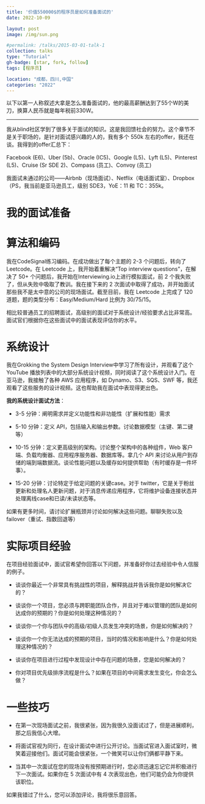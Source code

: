 ```yaml
---
title: '价值550000$的程序员是如何准备面试的'
date: 2022-10-09

layout: post
image: /img/sun.png

#permalink: /talks/2015-03-01-talk-1
collection: talks
type: "Tutorial"
gh-badge: [star, fork, follow]
tags: [程序员]

location: "成都，四川,中国"
categories: "2022"
---
```


以下以第一人称叙述大拿是怎么准备面试的，他的最高薪酬达到了55个W的美刀，换算人民币就是每年税前330W。

----------------------------------------------------------------------

我从blind社区学到了很多关于面试的知识。这是我回馈社会的努力。这个章节不是关于职场的，是针对面试感兴趣的人的，我有多个 550k 左右的offer，我还在谈。我得到的offer汇总下：

 Facebook (E6)、Uber (5b)、Oracle (IC5)、Google (L5)、Lyft (L5)、Pinterest (L5)、Cruise (Sr SDE 2)、Compass (员工)、Convoy (员工)

我面试未通过的公司——Airbnb（现场面试）、Netflix（电话面试室）、Dropbox（PS，我当前是亚马逊员工，级别 SDE3，YoE：11 和 TC：355k。

我的面试准备
=====

算法和编码
======

我在CodeSignal练习编码。在成功做出了每个主题的 2-3 个问题后，转向了 Leetcode。在 Leetcode 上，我开始着重解决“Top interview questions”，在解决了 50+ 个问题后，我开始在Interviewing.io上进行模拟面试，前 2 个我失败了，但从失败中吸取了教训。我在接下来的 2 次面试中取得了成功，并开始面试那些我不是太中意的公司的现场面试。截至目前，我在 Leetcode 上完成了 120 道题，题的类型分布：Easy/Medium/Hard 比例为 30/75/15。

相比较普通员工的招聘面试，高级别的面试对于系统设计/经验要求占比非常高。面试官们根据你在这些面试中的面试表现评估你的水平。

系统设计
======

我在Grokking the System Design Interview中学习了所有设计，并观看了这个 YouTube 播放列表中的大部分系统设计视频，同时阅读了这个系统设计入门。在亚马逊，我接触了各种 AWS 应用程序，如 Dynamo、S3、SQS、SWF 等，我还观看了这些服务的设计视频。这也帮助我在面试中表现得更出色。

**我的系统设计面试方法**：

* 3-5 分钟：阐明需求并定义功能性和非功能性（扩展和性能）需求

* 5-10 分钟：定义 API，包括输入和输出参数。讨论数据模型（主键、第二键等）

* 10-15 分钟：定义更高级别的架构。讨论整个架构中的各种组件，Web 客户端、负载均衡器、应用程序服务器、数据库等。拿几个 API 来讨论从用户到存储的端到端数据流。谈论性能问题以及缓存如何提供帮助（有时缓存是一件坏事）。

* 15-20 分钟：讨论特定于给定问题的关键case。对于 twitter，它是关于粉丝更新和处理名人更新问题，对于消息传递应用程序，它将维护设备连接状态并处理离线case和已读/未读状态等。

如果有更多时间，请讨论扩展瓶颈并讨论如何解决这些问题。聊聊失败以及failover（重试、指数回退等）

实际项目经验
======

在项目经验面试中，面试官希望你回答以下问题，并准备好你过去经验中令人信服的例子。

* 谈谈你最近一个非常具有挑战性的项目，解释挑战并告诉我你是如何解决它的？

* 谈谈你一个项目，您必须与跨职能团队合作，并且对于难以管理的团队是如何达成你的预期的？你是如何处理这种情况的？

* 谈谈你一个你与团队中的高级/初级人员发生冲突的场景，你是如何解决的？

* 谈谈你一个你无法达成的预期的项目，当时的情况和影响是什么？你是如何处理这种情况的？

* 谈谈你在项目进行过程中发现设计中存在问题的场景，您是如何解决的？

* 你对项目优先级排序流程是什么？如果在项目的中间需求发生变化，你会怎么做？

一些技巧
======

* 在第一次现场面试之前，我很紧张，因为我很久没面试过了，但是进展顺利，那之后我信心大增。

* 将面试官视为同行，在设计面试中进行公开讨论。当面试官进入面试室时，微笑着迎接他们。面试可能会很紧张，一个微笑可以让你们俩都平静下来。

* 当其中一次面试在您的现场没有按预期进行时，您必须迅速忘记它并积极进行下一次面试。如果你在 5 次面试中有 4 次表现出色，他们可能仍会为你提供该职位。

如果我错过了什么，您可以添加评论，我将很乐意回答。


